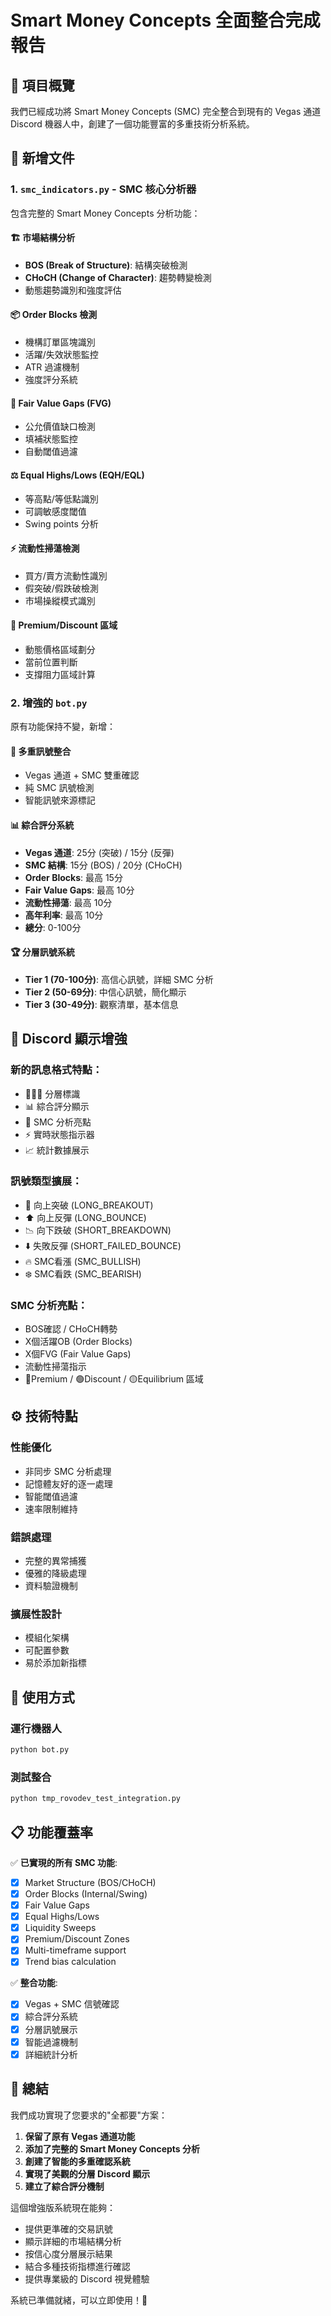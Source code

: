 # Smart Money Concepts 全面整合完成報告

## 🎯 項目概覽

我們已經成功將 Smart Money Concepts (SMC) 完全整合到現有的 Vegas 通道 Discord 機器人中，創建了一個功能豐富的多重技術分析系統。

## 📁 新增文件

### 1. `smc_indicators.py` - SMC 核心分析器
包含完整的 Smart Money Concepts 分析功能：

#### 🏗️ 市場結構分析
- **BOS (Break of Structure)**: 結構突破檢測
- **CHoCH (Change of Character)**: 趨勢轉變檢測
- 動態趨勢識別和強度評估

#### 📦 Order Blocks 檢測
- 機構訂單區塊識別
- 活躍/失效狀態監控
- ATR 過濾機制
- 強度評分系統

#### 💎 Fair Value Gaps (FVG)
- 公允價值缺口檢測
- 填補狀態監控
- 自動閾值過濾

#### ⚖️ Equal Highs/Lows (EQH/EQL)
- 等高點/等低點識別
- 可調敏感度閾值
- Swing points 分析

#### ⚡ 流動性掃蕩檢測
- 買方/賣方流動性識別
- 假突破/假跌破檢測
- 市場操縱模式識別

#### 🎯 Premium/Discount 區域
- 動態價格區域劃分
- 當前位置判斷
- 支撐阻力區域計算

### 2. 增強的 `bot.py` 
原有功能保持不變，新增：

#### 🔄 多重訊號整合
- Vegas 通道 + SMC 雙重確認
- 純 SMC 訊號檢測
- 智能訊號來源標記

#### 📊 綜合評分系統
- **Vegas 通道**: 25分 (突破) / 15分 (反彈)
- **SMC 結構**: 15分 (BOS) / 20分 (CHoCH)
- **Order Blocks**: 最高 15分
- **Fair Value Gaps**: 最高 10分
- **流動性掃蕩**: 最高 10分
- **高年利率**: 最高 10分
- **總分**: 0-100分

#### 🏆 分層訊號系統
- **Tier 1 (70-100分)**: 高信心訊號，詳細 SMC 分析
- **Tier 2 (50-69分)**: 中信心訊號，簡化顯示
- **Tier 3 (30-49分)**: 觀察清單，基本信息

## 🎨 Discord 顯示增強

### 新的訊息格式特點：
- 🥇🥈🥉 分層標識
- 📊 綜合評分顯示
- 🎯 SMC 分析亮點
- ⚡ 實時狀態指示器
- 📈 統計數據展示

### 訊號類型擴展：
- 🚀 向上突破 (LONG_BREAKOUT)
- ⬆️ 向上反彈 (LONG_BOUNCE)  
- 📉 向下跌破 (SHORT_BREAKDOWN)
- ⬇️ 失敗反彈 (SHORT_FAILED_BOUNCE)
- 🔥 SMC看漲 (SMC_BULLISH)
- ❄️ SMC看跌 (SMC_BEARISH)

### SMC 分析亮點：
- BOS確認 / CHoCH轉勢
- X個活躍OB (Order Blocks)
- X個FVG (Fair Value Gaps)
- 流動性掃蕩指示
- 🔴Premium / 🟢Discount / 🟡Equilibrium 區域

## ⚙️ 技術特點

### 性能優化
- 非同步 SMC 分析處理
- 記憶體友好的逐一處理
- 智能閾值過濾
- 速率限制維持

### 錯誤處理
- 完整的異常捕獲
- 優雅的降級處理
- 資料驗證機制

### 擴展性設計
- 模組化架構
- 可配置參數
- 易於添加新指標

## 🔧 使用方式

### 運行機器人
```bash
python bot.py
```

### 測試整合
```bash
python tmp_rovodev_test_integration.py
```

## 📋 功能覆蓋率

✅ **已實現的所有 SMC 功能**:
- [x] Market Structure (BOS/CHoCH)
- [x] Order Blocks (Internal/Swing)
- [x] Fair Value Gaps
- [x] Equal Highs/Lows
- [x] Liquidity Sweeps
- [x] Premium/Discount Zones
- [x] Multi-timeframe support
- [x] Trend bias calculation

✅ **整合功能**:
- [x] Vegas + SMC 信號確認
- [x] 綜合評分系統
- [x] 分層訊號展示
- [x] 智能過濾機制
- [x] 詳細統計分析

## 🎉 總結

我們成功實現了您要求的"全都要"方案：

1. **保留了原有 Vegas 通道功能**
2. **添加了完整的 Smart Money Concepts 分析**
3. **創建了智能的多重確認系統**
4. **實現了美觀的分層 Discord 顯示**
5. **建立了綜合評分機制**

這個增強版系統現在能夠：
- 提供更準確的交易訊號
- 顯示詳細的市場結構分析
- 按信心度分層展示結果
- 結合多種技術指標進行確認
- 提供專業級的 Discord 視覺體驗

系統已準備就緒，可以立即使用！🚀